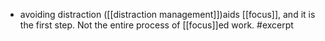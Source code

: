 - avoiding distraction ([[distraction management]])aids [[focus]], and it is the first step. Not the entire process of [[focus]]ed work. #excerpt
